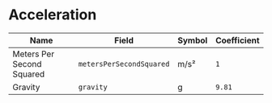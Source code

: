 # Acceleration

| Name                      | Field                    | Symbol | Coefficient |
| ------------------------- | ------------------------ | ------ | ----------- |
| Meters Per Second Squared | `metersPerSecondSquared` | m/s²   | `1`         |
| Gravity                   | `gravity`                | g      | `9.81`      |
